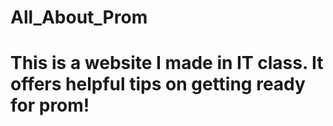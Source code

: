 # All_About_Prom
# This is a website I made in IT class. It offers helpful tips on getting ready for prom!
